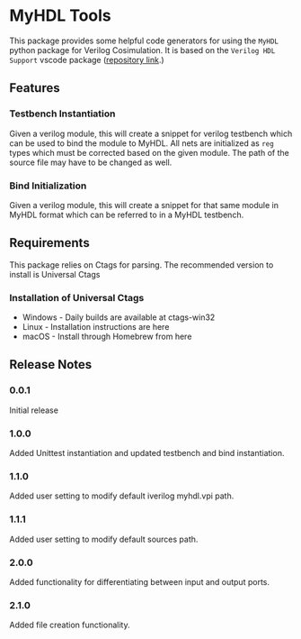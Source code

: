 # MyHDL Tools

This package provides some helpful code generators for using the `MyHDL` python package for Verilog Cosimulation. It is based on the `Verilog HDL Support` vscode package ([repository link](https://github.com/mshr-h/vscode-verilog-hdl-support).)

## Features

### Testbench Instantiation

Given a verilog module, this will create a snippet for verilog testbench which can be used to bind the module to MyHDL. All nets are initialized as `reg` types which must be corrected based on the given module. The path of the source file may have to be changed as well.

### Bind Initialization

Given a verilog module, this will create a snippet for that same module in MyHDL format which can be referred to in a MyHDL testbench.

## Requirements

This package relies on Ctags for parsing. The recommended version to install is Universal Ctags

### Installation of Universal Ctags

- Windows - Daily builds are available at ctags-win32
- Linux - Installation instructions are here
- macOS - Install through Homebrew from here

## Release Notes

### 0.0.1

Initial release

### 1.0.0

Added Unittest instantiation and updated testbench and bind instantiation.

### 1.1.0

Added user setting to modify default iverilog myhdl.vpi path.

### 1.1.1

Added user setting to modify default sources path.

### 2.0.0

Added functionality for differentiating between input and output ports.

### 2.1.0

Added file creation functionality.
